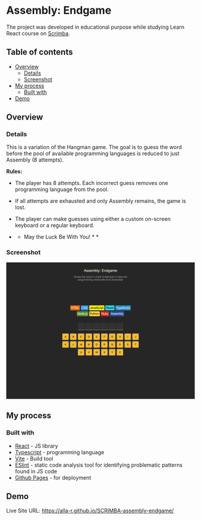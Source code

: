 # Assembly: Endgame

The project was developed in educational purpose while studying Learn React course on [Scrimba](https://scrimba.com/learn-react-c0e).

## Table of contents

- [Overview](#overview)
  - [Details](#details)
  - [Screenshot](#screenshot)
- [My process](#my-process)
  - [Built with](#built-with)
- [Demo](#demo)

## Overview

### Details

This is a variation of the Hangman game. The goal is to guess the word before the pool of available programming languages is reduced to just Assembly (8 attempts).

**Rules:**
* The player has 8 attempts. Each incorrect guess removes one programming language from the pool.
* If all attempts are exhausted and only Assembly remains, the game is lost.
* The player can make guesses using either a custom on-screen keyboard or a regular keyboard.

* * May the Luck Be With You! * *

### Screenshot

![](./public/Assembly-Endgame.png)

## My process

### Built with

- [React](https://reactjs.org/) - JS library
- [Typescript](https://www.typescriptlang.org/) - programming language
- [Vite](https://vitejs.dev/) - Build tool
- [ESlint](https://eslint.org/) - static code analysis tool for identifying problematic patterns found in JS code
- [Github Pages](https://pages.github.com/) - for deployment

## Demo

Live Site URL: https://alla-r.github.io/SCRIMBA-assembly-endgame/
